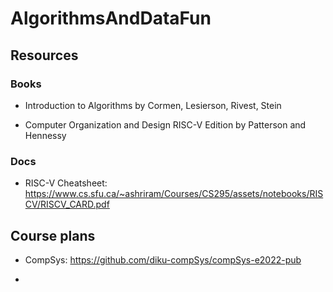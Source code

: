# AlgorithmsAndDataFun


## Resources


### Books

- Introduction to Algorithms by Cormen, Lesierson, Rivest, Stein

- Computer Organization and Design RISC-V Edition by Patterson and Hennessy

### Docs

- RISC-V Cheatsheet: https://www.cs.sfu.ca/~ashriram/Courses/CS295/assets/notebooks/RISCV/RISCV_CARD.pdf

## Course plans

- CompSys: https://github.com/diku-compSys/compSys-e2022-pub

-
